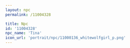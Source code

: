 ```yaml
---
layout: npc
permalink: /11004328

title: Npc
id: '11004328'
npc_name: 'Tina'
icon_url: 'portrait/npc/11000136_whitewolfgirl_p.png'
---
```


